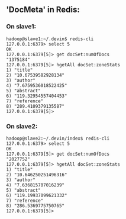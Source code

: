 ## 'DocMeta' in Redis:

### On slave1:

	hadoop@slave1:~/.devin$ redis-cli
	127.0.0.1:6379> select 5
	OK
	127.0.0.1:6379[5]> get docSet:numOfDocs
	"1375184"
	127.0.0.1:6379[5]> hgetAll docSet:zoneStats
	1) "title"
	2) "10.67539582928134"
	3) "author"
	4) "7.6759536018522425"
	5) "abstract"
	6) "119.32954557404453"
	7) "reference"
	8) "289.4109379135587"
	127.0.0.1:6379[5]> 

### On slave2:

	hadoop@slave2:~/.devin/index$ redis-cli
	127.0.0.1:6379> select 5
	OK
	127.0.0.1:6379[5]> get docSet:numOfDocs
	"2027752"
	127.0.0.1:6379[5]> hgetAll docSet:zoneStats
	1) "title"
	2) "10.646250251496316"
	3) "author"
	4) "7.636815707016239"
	5) "abstract"
	6) "119.19937099621332"
	7) "reference"
	8) "286.5369775750765"
	127.0.0.1:6379[5]> 


